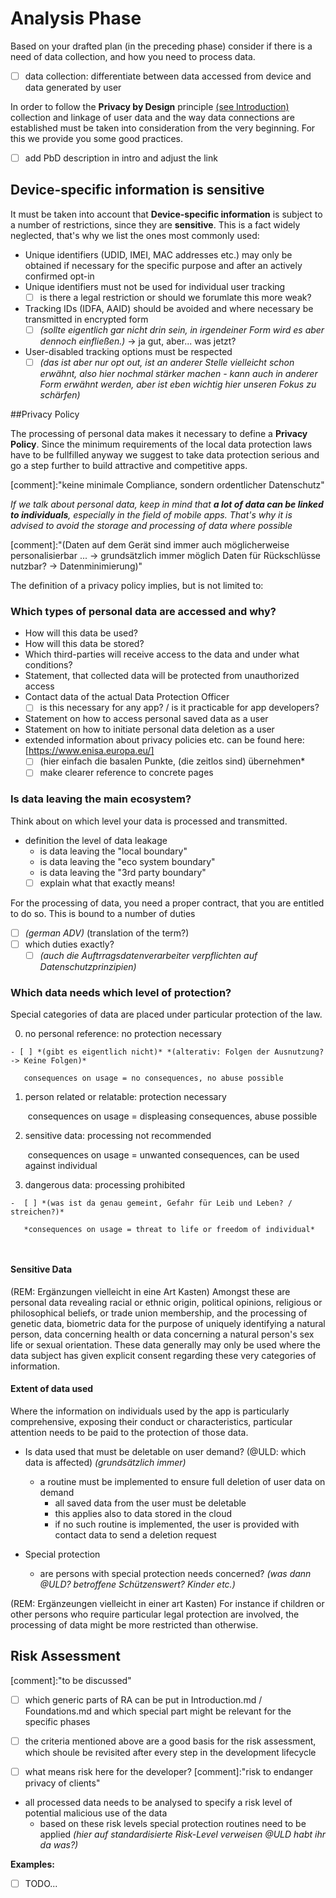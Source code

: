 # Analysis Phase

Based on your drafted plan (in the preceding phase) consider if there is a need of data collection, and how you need to process data.


 - [ ] data collection: differentiate between data accessed from device and data generated by user

In order to follow the **Privacy by Design** principle [(see Introduction)](Introduction.md) collection and linkage of user data and the way data connections are established must be taken into consideration from the very beginning. For this we provide you some good practices.

 - [ ] add PbD description in intro and adjust the link

## Device-specific information is sensitive

It must be taken into account that **Device-specific information** is subject to a number of restrictions, since they are **sensitive**. This is a fact widely neglected, that's why we list the ones most commonly used:

 - Unique identifiers (UDID, IMEI, MAC addresses etc.) may only be obtained if necessary for the specific purpose and after an actively confirmed opt-in
 - Unique identifiers must not be used for individual user tracking
     - [ ] is there a legal restriction or should we forumlate this more weak?
 - Tracking IDs (IDFA, AAID) should be avoided and where necessary be transmitted in encrypted form
    - [ ] *(sollte eigentlich gar nicht drin sein, in irgendeiner Form wird es aber dennoch einfließen.)* -> ja gut, aber... was jetzt?
 - User-disabled tracking options must be respected 
     - [ ] *(das ist aber nur opt out, ist an anderer Stelle vielleicht schon erwähnt, also hier nochmal stärker machen - kann auch in anderer Form erwähnt werden, aber ist eben wichtig hier unseren Fokus zu schärfen)*

##Privacy Policy

The processing of personal data makes it necessary to define a **Privacy Policy**. Since the minimum requirements of the local data protection laws have to be fullfilled anyway we suggest to take data protection serious and go a step further to build attractive and competitive apps.

[comment]:"keine minimale Compliance, sondern ordentlicher Datenschutz"

*If we talk about personal data, keep in mind that **a lot of data can be linked to individuals**, especially in the field of mobile apps.
That's why it is advised to avoid the storage and processing of data where possible*

[comment]:"(Daten auf dem Gerät sind immer auch möglicherweise personalisierbar ... -> grundsätzlich immer möglich Daten für Rückschlüsse nutzbar? -> Datenminimierung)"

The definition of a privacy policy implies, but is not limited to:

### Which types of personal data are accessed and why?
 * How will this data be used?
 * How will this data be stored?
 * Which third-parties will receive access to the data and under what conditions?
 * Statement, that collected data will be protected from unauthorized access
 * Contact data of the actual Data Protection Officer
     * [ ] is this necessary for any app? / is it practicable for app developers?
 * Statement on how to access personal saved data as a user
 * Statement on how to initiate personal data deletion as a user
 * extended information about privacy policies etc. can be found here: [https://www.enisa.europa.eu/]
     - [ ] (hier einfach die basalen Punkte, (die zeitlos sind) übernehmen*
     - [ ] make clearer reference to concrete pages

### Is data leaving the main ecosystem?
Think about on which level your data is processed and transmitted.

  - definition the level of data leakage
    - is data leaving the "local boundary" 
    - is data leaving the "eco system boundary"
    - is data leaving the "3rd party boundary"
    - [ ] explain what that exactly means!

For the processing of data, you need a proper contract, that you are entitled to do so. This is bound to a number of duties

  - [ ] *(german ADV)* (translation of the term?)
 -  [ ] which duties exactly?
     - [ ] *(auch die Auftrragsdatenverarbeiter verpflichten auf Datenschutzprinzipien)*

### Which data needs which level of protection?

Special categories of data are placed under particular protection of the law.

  0. no personal reference: no protection necessary 

    - [ ] *(gibt es eigentlich nicht)* *(alterativ: Folgen der Ausnutzung? -> Keine Folgen)*

      ​	consequences on usage = no consequences, no abuse possible

  1. person related or relatable: protection necessary


     ​	consequences on usage = displeasing consequences, abuse possible

  2. sensitive data: processing not recommended

     ​	consequences on usage = unwanted consequences, can be used against individual

  3. dangerous data: processing prohibited

    -  [ ] *(was ist da genau gemeint, Gefahr für Leib und Leben? / streichen?)*

     ​	*consequences on usage = threat to life or freedom of individual*

     ​

#### Sensitive Data

(REM: Ergänzungen vielleicht in eine Art Kasten)
Amongst these are personal data revealing racial or ethnic origin, political opinions, religious or philosophical beliefs, or trade union membership, and the processing of genetic data, biometric data for the purpose of uniquely identifying a natural person, data concerning health or data concerning a natural person's sex life or sexual orientation. These data generally may only be used where the data subject has given explicit consent regarding these very categories of information.

#### Extent of data used

Where the information on individuals used by the app is particularly comprehensive, exposing their conduct or characteristics, particular attention needs to be paid to the protection of those data.

  - Is data used that must be deletable on user demand? (@ULD: which data is affected)
*(grundsätzlich immer)*

      - a routine must be implemented to ensure full deletion of user data on demand
        - all saved data from the user must be deletable
        - this applies also to data stored in the cloud
        - if no such routine is implemented, the user is provided with contact data to send a deletion request

  - Special protection

    - are persons with special protection needs concerned? *(was dann @ULD? betroffene Schützenswert? Kinder etc.)*

(REM: Ergänzeungen vielleicht in einer art Kasten)
For instance if children or other persons who require particular legal protection are involved, the processing of data might be more restricted than otherwise.

## Risk Assessment

[comment]:"to be discussed"

 * [ ] which generic parts of RA can be put in Introduction.md / Foundations.md and which special part might be relevant for the specific phases

 * [ ] the criteria mentioned above are a good basis for the risk assessment, which shoule be revisited after every step in the development lifecycle

 * [ ] what means risk here for the developer? [comment]:"risk to endanger privacy of clients"


- all processed data needs to be analysed to specify a risk level of potential malicious use of the data
  - based on these risk levels special protection routines need to be applied *(hier auf standardisierte Risk-Level verweisen @ULD habt ihr da was?)*



**Examples:**

 - [ ] TODO...
